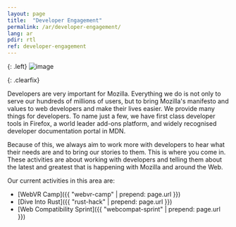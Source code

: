```yaml
---
layout: page
title:  "Developer Engagement"
permalink: /ar/developer-engagement/
lang: ar
pdir: rtl
ref: developer-engagement
---
```


{: .left}
![image](/asserts/img/development.png)

{: .clearfix}
&nbsp;

Developers are very important for Mozilla. Everything we do is not only to serve our hundreds of millions of users, but to bring Mozilla's manifesto and values to web developers and make their lives easier. We provide many things for developers. To name just a few, we have first class developer tools in Firefox, a world leader add-ons platform, and widely recognised developer documentation portal in MDN.

Because of this, we always aim to work more with developers to hear what their needs are and to bring our stories to them. This is where you come in. These activities are about working with developers and telling them about the latest and greatest that is happening with Mozilla and around the Web.

Our current activities in this area are:

* [WebVR Camp]({{ "webvr-camp" | prepend: page.url }})
* [Dive Into Rust]({{ "rust-hack" | prepend: page.url }})
* [Web Compatibility Sprint]({{ "webcompat-sprint" | prepend: page.url }})
